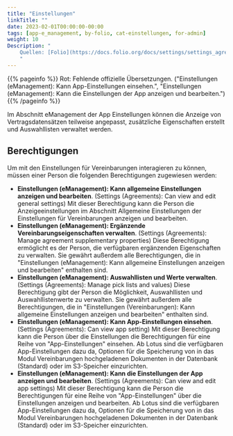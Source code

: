 ```yaml
---
title: "Einstellungen"
linkTitle: ""
date: 2023-02-01T00:00:00-00:00
tags: [app-e_management, by-folio, cat-einstellungen, for-admin]
weight: 10
Description: "
    Quellen: [Folio](https://docs.folio.org/docs/settings/settings_agreements/settings_agreements/ ) & [GBV](https://info.gbv.de/pages/viewpage.action?pageId=847085631)
    "
---
```


{{% pageinfo %}}
Rot: Fehlende offizielle Übersetzungen. ("Einstellungen (eManagement): Kann App-Einstellungen einsehen.", "Einstellungen (eManagement): Kann die Einstellungen der App anzeigen und bearbeiten.")
{{% /pageinfo %}}

Im Abschnitt eManagement der App Einstellungen können die Anzeige von Vertragsdatensätzen teilweise angepasst, zusätzliche Eigenschaften erstellt und Auswahllisten verwaltet werden.

## Berechtigungen

Um mit den Einstellungen für Vereinbarungen interagieren zu können, müssen einer Person die folgenden Berechtigungen zugewiesen werden:

-   **Einstellungen (eManagement): Kann allgemeine Einstellungen anzeigen und bearbeiten**. (Settings (Agreements): Can view and edit general settings)
    Mit dieser Berechtigung kann die Person die Anzeigeeinstellungen im Abschnitt Allgemeine Einstellungen der Einstellungen für Vereinbarungen anzeigen und bearbeiten.
-   **Einstellungen (eManagement): Ergänzende Vereinbarungseigenschaften verwalten**. (Settings (Agreements): Manage agreement supplementary properties)
    Diese Berechtigung ermöglicht es der Person, die verfügbaren ergänzenden Eigenschaften zu verwalten. Sie gewährt außerdem alle Berechtigungen, die in "Einstellungen (eManagement): Kann allgemeine Einstellungen anzeigen und bearbeiten" enthalten sind.
-   **Einstellungen (eManagement): Auswahllisten und Werte verwalten**. (Settings (Agreements): Manage pick lists and values)
    Diese Berechtigung gibt der Person die Möglichkeit, Auswahllisten und Auswahllistenwerte zu verwalten. Sie gewährt außerdem alle Berechtigungen, die in "Einstellungen (Vereinbarungen): Kann allgemeine Einstellungen anzeigen und bearbeiten" enthalten sind.
-   **Einstellungen (eManagement): Kann App-Einstellungen einsehen**. (Settings (Agreements): Can view app setting)
    Mit dieser Berechtigung kann die Person über die Einstellungen die Berechtigungen für eine Reihe von "App-Einstellungen" einsehen. Ab Lotus sind die verfügbaren App-Einstellungen dazu da, Optionen für die Speicherung von in das Modul Vereinbarungen hochgeladenen Dokumenten in der Datenbank (Standard) oder im S3-Speicher einzurichten.
-   **Einstellungen (eManagement): Kann die Einstellungen der App anzeigen und bearbeiten**. (Settings (Agreements): Can view and edit app settings)
    Mit dieser Berechtigung kann die Person die Berechtigungen für eine Reihe von "App-Einstellungen" über die Einstellungen anzeigen und bearbeiten. Ab Lotus sind die verfügbaren App-Einstellungen dazu da, Optionen für die Speicherung von in das Modul Vereinbarungen hochgeladenen Dokumenten in der Datenbank (Standard) oder im S3-Speicher einzurichten.
